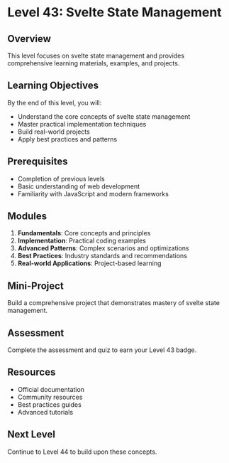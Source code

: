 # Level 43: Svelte State Management

## Overview
This level focuses on svelte state management and provides comprehensive learning materials, examples, and projects.

## Learning Objectives
By the end of this level, you will:
- Understand the core concepts of svelte state management
- Master practical implementation techniques
- Build real-world projects
- Apply best practices and patterns

## Prerequisites
- Completion of previous levels
- Basic understanding of web development
- Familiarity with JavaScript and modern frameworks

## Modules
1. **Fundamentals**: Core concepts and principles
2. **Implementation**: Practical coding examples
3. **Advanced Patterns**: Complex scenarios and optimizations
4. **Best Practices**: Industry standards and recommendations
5. **Real-world Applications**: Project-based learning

## Mini-Project
Build a comprehensive project that demonstrates mastery of svelte state management.

## Assessment
Complete the assessment and quiz to earn your Level 43 badge.

## Resources
- Official documentation
- Community resources
- Best practices guides
- Advanced tutorials

## Next Level
Continue to Level 44 to build upon these concepts.
